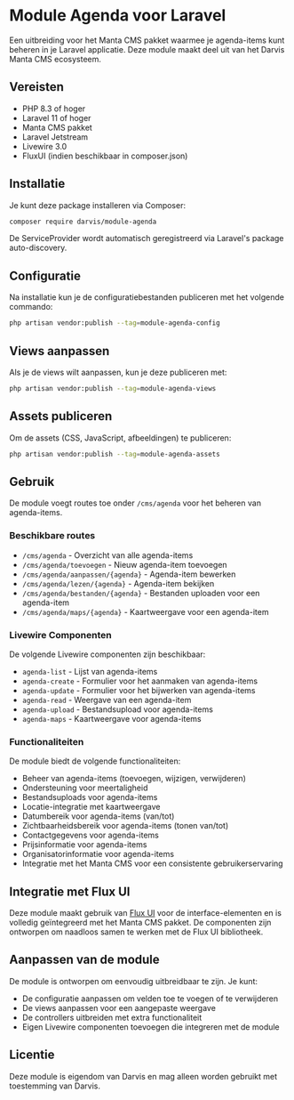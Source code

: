 # Module Agenda voor Laravel

Een uitbreiding voor het Manta CMS pakket waarmee je agenda-items kunt beheren in je Laravel applicatie. Deze module maakt deel uit van het Darvis Manta CMS ecosysteem.

## Vereisten

- PHP 8.3 of hoger
- Laravel 11 of hoger
- Manta CMS pakket
- Laravel Jetstream
- Livewire 3.0
- FluxUI (indien beschikbaar in composer.json)

## Installatie

Je kunt deze package installeren via Composer:

```bash
composer require darvis/module-agenda
```

De ServiceProvider wordt automatisch geregistreerd via Laravel's package auto-discovery.

## Configuratie

Na installatie kun je de configuratiebestanden publiceren met het volgende commando:

```bash
php artisan vendor:publish --tag=module-agenda-config
```

## Views aanpassen

Als je de views wilt aanpassen, kun je deze publiceren met:

```bash
php artisan vendor:publish --tag=module-agenda-views
```

## Assets publiceren

Om de assets (CSS, JavaScript, afbeeldingen) te publiceren:

```bash
php artisan vendor:publish --tag=module-agenda-assets
```

## Gebruik

De module voegt routes toe onder `/cms/agenda` voor het beheren van agenda-items.

### Beschikbare routes

- `/cms/agenda` - Overzicht van alle agenda-items
- `/cms/agenda/toevoegen` - Nieuw agenda-item toevoegen
- `/cms/agenda/aanpassen/{agenda}` - Agenda-item bewerken
- `/cms/agenda/lezen/{agenda}` - Agenda-item bekijken
- `/cms/agenda/bestanden/{agenda}` - Bestanden uploaden voor een agenda-item
- `/cms/agenda/maps/{agenda}` - Kaartweergave voor een agenda-item

### Livewire Componenten

De volgende Livewire componenten zijn beschikbaar:

- `agenda-list` - Lijst van agenda-items
- `agenda-create` - Formulier voor het aanmaken van agenda-items
- `agenda-update` - Formulier voor het bijwerken van agenda-items
- `agenda-read` - Weergave van een agenda-item
- `agenda-upload` - Bestandsupload voor agenda-items
- `agenda-maps` - Kaartweergave voor agenda-items

### Functionaliteiten

De module biedt de volgende functionaliteiten:

- Beheer van agenda-items (toevoegen, wijzigen, verwijderen)
- Ondersteuning voor meertaligheid
- Bestandsuploads voor agenda-items
- Locatie-integratie met kaartweergave
- Datumbereik voor agenda-items (van/tot)
- Zichtbaarheidsbereik voor agenda-items (tonen van/tot)
- Contactgegevens voor agenda-items
- Prijsinformatie voor agenda-items
- Organisatorinformatie voor agenda-items
- Integratie met het Manta CMS voor een consistente gebruikerservaring

## Integratie met Flux UI

Deze module maakt gebruik van [Flux UI](https://fluxui.dev) voor de interface-elementen en is volledig geïntegreerd met het Manta CMS pakket. De componenten zijn ontworpen om naadloos samen te werken met de Flux UI bibliotheek.

## Aanpassen van de module

De module is ontworpen om eenvoudig uitbreidbaar te zijn. Je kunt:

- De configuratie aanpassen om velden toe te voegen of te verwijderen
- De views aanpassen voor een aangepaste weergave
- De controllers uitbreiden met extra functionaliteit
- Eigen Livewire componenten toevoegen die integreren met de module

## Licentie

Deze module is eigendom van Darvis en mag alleen worden gebruikt met toestemming van Darvis.
